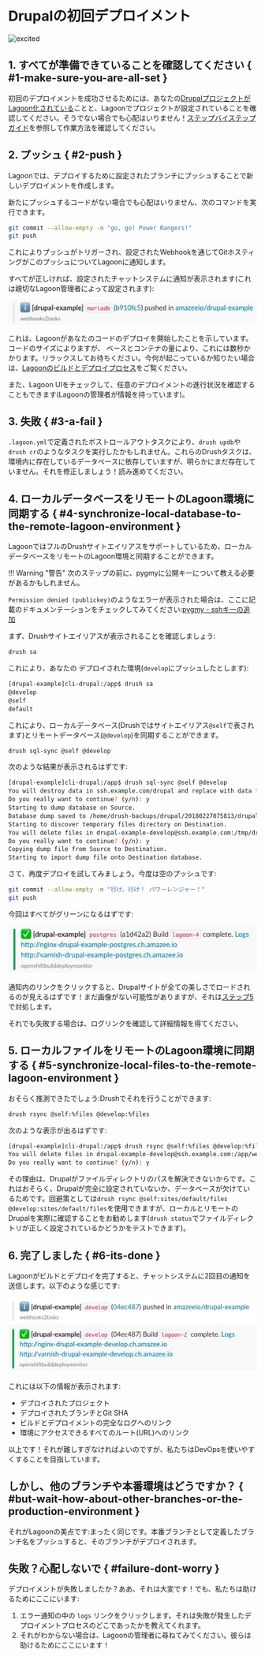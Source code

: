 # Drupalの初回デプロイメント

![excited](https://i.giphy.com/media/7kVRZwYRwF1ok/giphy-downsized.gif)

## 1. すべてが準備できていることを確認してください { #1-make-sure-you-are-all-set }

初回のデプロイメントを成功させるためには、あなたの[DrupalプロジェクトがLagoon化されている](../../using-lagoon-the-basics/setup-project.md)ことと、Lagoonでプロジェクトが設定されていることを確認してください。そうでない場合でも心配はいりません！[ステップバイステップガイド](./step-by-step-getting-drupal-ready-to-run-on-lagoon.md)を参照して作業方法を確認してください。

## 2. プッシュ { #2-push }

Lagoonでは、デプロイするために設定されたブランチにプッシュすることで新しいデプロイメントを作成します。

新たにプッシュするコードがない場合でも心配はいりません、次のコマンドを実行できます。

```bash title="Git push"
git commit --allow-empty -m "go, go! Power Rangers!"
git push
```

これによりプッシュがトリガーされ、設定されたWebhookを通じてGitホスティングがこのプッシュについてLagoonに通知します。

すべてが正しければ、設定されたチャットシステムに通知が表示されます(これは親切なLagoon管理者によって設定されます):

![デプロイメント開始のSlack通知](../../images/first_deployment_slack_start.jpg)

これは、Lagoonがあなたのコードのデプロイを開始したことを示しています。コードのサイズによりますが、 ベースとコンテナの量により、これには数秒かかります。リラックスしてお待ちください。今何が起こっているか知りたい場合は、[Lagoonのビルドとデプロイプロセス](../../concepts-basics/build-and-deploy-process.md)をご覧ください。

また、Lagoon UIをチェックして、任意のデプロイメントの進行状況を確認することもできます(Lagoonの管理者が情報を持っています)。

## 3. 失敗 { #3-a-fail }

`.lagoon.yml`で定義されたポストロールアウトタスクにより、`drush updb`や`drush cr`のようなタスクを実行したかもしれません。これらのDrushタスクは、環境内に存在しているデータベースに依存していますが、明らかにまだ存在していません。それを修正しましょう！読み進めてください。

## 4. ローカルデータベースをリモートのLagoon環境に同期する { #4-synchronize-local-database-to-the-remote-lagoon-environment }

LagoonではフルのDrushサイトエイリアスをサポートしているため、ローカルデータベースをリモートのLagoon環境と同期することができます。

!!! Warning "警告"
    次のステップの前に、pygmyに公開キーについて教える必要があるかもしれません。

`Permission denied (publickey)`のようなエラーが表示された場合は、ここに記載のドキュメンテーションをチェックしてみてください:[pygmy - sshキーの追加](https://pygmy.readthedocs.io/en/master/ssh_agent)

まず、Drushサイトエイリアスが表示されることを確認しましょう:

```bash title="サイトエイリアスの取得"
drush sa
```

これにより、あなたの デプロイされた環境(`develop`にプッシュしたとします):

```bash title="返されたサイトエイリアス"
[drupal-example]cli-drupal:/app$ drush sa
@develop
@self
default
```

これにより、ローカルデータベース(Drushではサイトエイリアス`@self`で表されます)とリモートデータベース(`@develop`)を同期することができます。

```bash title="Drush sql-sync"
drush sql-sync @self @develop
```

次のような結果が表示されるはずです:

```bash title="Drush sql-syncの結果"
[drupal-example]cli-drupal:/app$ drush sql-sync @self @develop
You will destroy data in ssh.example.com/drupal and replace with data from drupal.
Do you really want to continue? (y/n): y
Starting to dump database on Source.                                                                              [ok]
Database dump saved to /home/drush-backups/drupal/20180227075813/drupal_20180227_075815.sql.gz               [success]
Starting to discover temporary files directory on Destination.                                                    [ok]
You will delete files in drupal-example-develop@ssh.example.com:/tmp/drupal_20180227_075815.sql.gz and replace with data from /home/drush-backups/drupal/20180227075813/drupal_20180227_075815.sql.gz
Do you really want to continue? (y/n): y
Copying dump file from Source to Destination.                                                                     [ok]
Starting to import dump file onto Destination database.
```

さて、再度デプロイを試してみましょう。今度は空のプッシュです:

```bash title="Git push"
git commit --allow-empty -m "行け、行け！ パワーレンジャー！"
git push
```

今回はすべてがグリーンになるはずです:

![デプロイ成功！](../../images/first_deployment_slack_success.jpg)

通知内のリンクをクリックすると、Drupalサイトが全ての美しさでロードされるのが見えるはずです！まだ画像がない可能性がありますが、それは[ステップ5](#5-synchronize-local-files-to-the-remote-lagoon-environment)で対処します。

それでも失敗する場合は、ログリンクを確認して詳細情報を得てください。

## 5. ローカルファイルをリモートのLagoon環境に同期する { #5-synchronize-local-files-to-the-remote-lagoon-environment }

おそらく推測できたでしょう:Drushでそれを行うことができます:

```bash title="Drush rsync"
drush rsync @self:%files @develop:%files
```

次のような表示が出るはずです:

```bash title="Drush rsync results"
[drupal-example]cli-drupal:/app$ drush rsync @self:%files @develop:%files
You will delete files in drupal-example-develop@ssh.example.com:/app/web/sites/default/files and replace with data from /app/web/sites/default/files/
Do you really want to continue? (y/n): y
```

その理由は、Drupalがファイルディレクトリのパスを解決できないからです。これはおそらく、Drupalが完全に設定されていないか、データベースが欠けているためです。回避策としては`drush rsync @self:sites/default/files @develop:sites/default/files`を使用できますが、ローカルとリモートのDrupalを実際に確認することをお勧めします(`drush status`でファイルディレクトリが正しく設定されているかどうかをテストできます)。

## 6. 完了しました { #6-its-done }

Lagoonがビルドとデプロイを完了すると、チャットシステムに2回目の通知を送信します。以下のような感じです:

![完全なデプロイメントのSlack通知。](../../images/first_deployment_slack_2nd_success.jpg)

これには以下の情報が表示されます:

* デプロイされたプロジェクト
* デプロイされたブランチとGit SHA
* ビルドとデプロイメントの完全なログへのリンク
* 環境にアクセスできるすべてのルート(URL)へのリンク

以上です！それが難しすぎなければよいのですが、私たちはDevOpsを使いやすくすることを目指しています。

## しかし、他のブランチや本番環境はどうですか？ { #but-wait-how-about-other-branches-or-the-production-environment }

それがLagoonの美点です:まったく同じです。本番ブランチとして定義したブランチ名をプッシュすると、そのブランチがデプロイされます。

## 失敗？心配しないで { #failure-dont-worry }

デプロイメントが失敗しましたか？ああ、それは大変です！でも、私たちは助けるためにここにいます:

1. エラー通知の中の `logs` リンクをクリックします。それは失敗が発生したデプロイメントプロセスのどこであったかを教えてくれます。
2. それがわからない場合は、Lagoonの管理者に尋ねてみてください。彼らは助けるためにここにいます！
